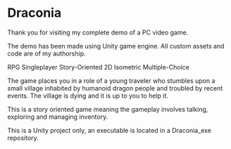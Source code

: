 # Draconia

Thank you for visiting my complete demo of a PC video game.

The demo has been made using Unity game engine.
All custom assets and code are of my authorship.

RPG
Singleplayer
Story-Oriented
2D
Isometric
Multiple-Choice

The game places you in a role of a young traveler who stumbles upon a small village inhabited by humanoid dragon people and troubled by recent events.
The village is dying and it is up to you to help it.

This is a story oriented game meaning the gameplay involves talking, exploring and managing inventory.

This is a Unity project only, an executable is located in a Draconia_exe repository.
